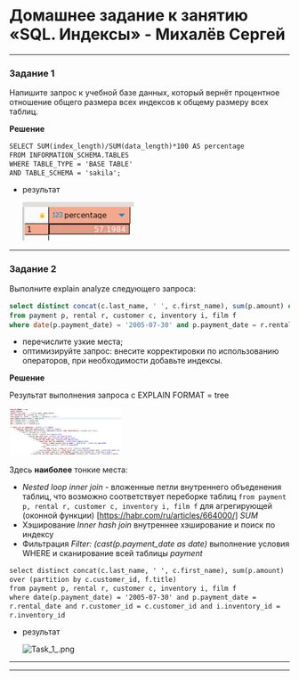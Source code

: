 # Домашнее задание к занятию «SQL. Индексы» - Михалёв Сергей

---

### Задание 1

Напишите запрос к учебной базе данных, который вернёт процентное отношение общего размера всех индексов к общему размеру всех таблиц.

**Решение**

```
SELECT SUM(index_length)/SUM(data_length)*100 AS percentage 
FROM INFORMATION_SCHEMA.TABLES
WHERE TABLE_TYPE = 'BASE TABLE'
AND TABLE_SCHEMA = 'sakila';
```

- результат
  
  <img src="images/Task_1.png" alt="Task_1_.png" width="200" height="auto">

---

### Задание 2

Выполните explain analyze следующего запроса:
```sql
select distinct concat(c.last_name, ' ', c.first_name), sum(p.amount) over (partition by c.customer_id, f.title)
from payment p, rental r, customer c, inventory i, film f
where date(p.payment_date) = '2005-07-30' and p.payment_date = r.rental_date and r.customer_id = c.customer_id and i.inventory_id = r.inventory_id
```
- перечислите узкие места;
- оптимизируйте запрос: внесите корректировки по использованию операторов, при необходимости добавьте индексы.

**Решение**

Результат выполнения запроса с EXPLAIN FORMAT = tree
  
  <img src="images/Task_2_1.png" alt="Task_2_1_.png" width="200" height="auto">

  Здесь **наиболее** тонкие места: 
   - *Nested loop inner join* - вложенные петли внутреннего объеденения таблиц, что возможно соответствует переборке таблиц ``` from payment p, rental r, customer c, inventory i, film f ``` для агрегирующей (оконной функции) [https://habr.com/ru/articles/664000/] *SUM*
   - Хэширование *Inner hash join* внутреннее хэширование и поиск по индексу
   - Фильтрация *Filter: (cast(p.payment_date as date)* выполнение условия WHERE и сканирование всей таблицы *payment*

```
select distinct concat(c.last_name, ' ', c.first_name), sum(p.amount) over (partition by c.customer_id, f.title)
from payment p, rental r, customer c, inventory i, film f
where date(p.payment_date) = '2005-07-30' and p.payment_date = r.rental_date and r.customer_id = c.customer_id and i.inventory_id = r.inventory_id
```

- результат
  
  <img src="images/Task_1_.png" alt="Task_1_.png" width="750" height="auto">

---

---
